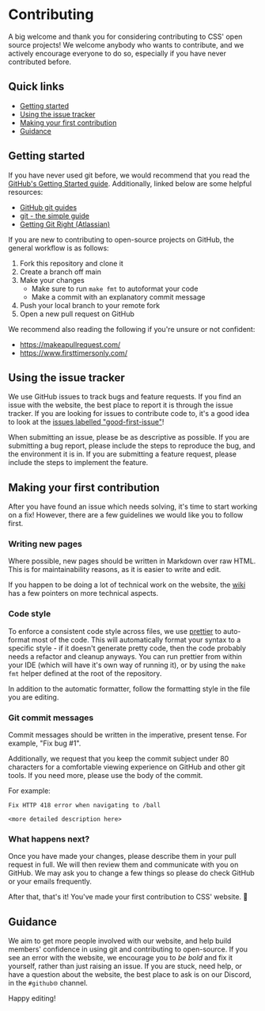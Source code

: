 # Contributing

A big welcome and thank you for considering contributing to CSS' open source projects! We welcome anybody who wants to contribute, and we actively encourage everyone to do so, especially if you have never contributed before.

## Quick links
* [Getting started](#getting-started)
* [Using the issue tracker](#using-the-issue-tracker)
* [Making your first contribution](#making-your-first-contribution)
* [Guidance](#guidance)

## Getting started

If you have never used git before, we would recommend that you read the [GitHub's Getting Started guide](https://guides.github.com/introduction/getting-started-with-git/). Additionally, linked below are some helpful resources:

* [GitHub git guides](https://github.com/git-guides)
* [git - the simple guide](https://rogerdudler.github.io/git-guide/)
* [Getting Git Right (Atlassian)](https://www.atlassian.com/git/)

If you are new to contributing to open-source projects on GitHub, the general workflow is as follows:
1. Fork this repository and clone it
2. Create a branch off main
3. Make your changes
    - Make sure to run `make fmt` to autoformat your code
    - Make a commit with an explanatory commit message
5. Push your local branch to your remote fork
6. Open a new pull request on GitHub

We recommend also reading the following if you're unsure or not confident:

* https://makeapullrequest.com/
* https://www.firsttimersonly.com/

## Using the issue tracker

We use GitHub issues to track bugs and feature requests. If you find an issue with the website, the best place to report it is through the issue tracker. If you are looking for issues to contribute code to, it's a good idea to look at the [issues labelled "good-first-issue"](https://github.com/CSSUoB/cssuob.github.io/issues?q=is%3Aissue+is%3Aopen+sort%3Aupdated-desc+label%3Agood-first-issue)!

When submitting an issue, please be as descriptive as possible. If you are submitting a bug report, please include the steps to reproduce the bug, and the environment it is in. If you are submitting a feature request, please include the steps to implement the feature.

## Making your first contribution

After you have found an issue which needs solving, it's time to start working on a fix! However, there are a few guidelines we would like you to follow first.

### Writing new pages

Where possible, new pages should be written in Markdown over raw HTML. This is for maintainability reasons, as it is easier to write and edit. 

If you happen to be doing a lot of technical work on the website, the [wiki](https://github.com/CSSUoB/cssuob.github.io/wiki) has a few pointers on more technical aspects.


### Code style

To enforce a consistent code style across files, we use [prettier](https://prettier.io/)
to auto-format most of the code. This will automatically format your syntax to
a specific style - if it doesn't generate pretty code, then the code probably
needs a refactor and cleanup anyways. You can run prettier from within your IDE
(which will have it's own way of running it), or by using the `make fmt` helper
defined at the root of the repository.

In addition to the automatic formatter, follow the formatting style in the file
you are editing.

### Git commit messages

Commit messages should be written in the imperative, present tense. For example, "Fix bug #1".

Additionally, we request that you keep the commit subject under 80 characters for a comfortable viewing experience on GitHub and other git tools. If you need more, please use the body of the commit.

For example:
```
Fix HTTP 418 error when navigating to /ball

<more detailed description here>
```

### What happens next?

Once you have made your changes, please describe them in your pull request in full. We will then review them and communicate with you on GitHub. We may ask you to change a few things so please do check GitHub or your emails frequently.

After that, that's it! You've made your first contribution to CSS' website. 🎉

## Guidance

We aim to get more people involved with our website, and help build members' confidence in using git and contributing to open-source. If you see an error with the website, we encourage you to *be bold* and fix it yourself, rather than just raising an issue. If you are stuck, need help, or have a question about the website, the best place to ask is on our Discord, in the `#github🌐` channel.

Happy editing!
